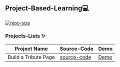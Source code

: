 ##  Project-Based-Learning💻

[![repo-size](https://img.shields.io/github/repo-size/Aj7t/Project-Based-Learning/)](https://github.com/Aj7t/Project-Based-Learning/)

### Projects-Lists ✨


| Project Name | Source-Code |   Demo   |
| --- | --- | --- |
| Build a Tribute Page | [source-code](https://github.com/Aj7t/Project-Based-Learning/tree/main/CSS3/Tribute%20Page) |   [Demo](https://codepen.io/aj7t/full/poPvKaW)  |
 

